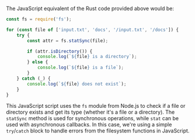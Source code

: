 The JavaScript equivalent of the Rust code provided above would be:
```JavaScript
const fs = require('fs');

for (const file of ['input.txt', 'docs', '/input.txt', '/docs']) {
    try {
        const attr = fs.statSync(file);

        if (attr.isDirectory()) {
            console.log(`${file} is a directory`);
        } else {
            console.log(`${file} is a file`);
        }
    } catch (_) {
        console.log(`${file} does not exist`);
    }
}
```
This JavaScript script uses the `fs` module from Node.js to check if a file or directory exists and get its type (whether it's a file or a directory). The `statSync` method is used for synchronous operations, while `stat` can be used with asynchronous callbacks. In this case, we're using a simple `try`/`catch` block to handle errors from the filesystem functions in JavaScript.
